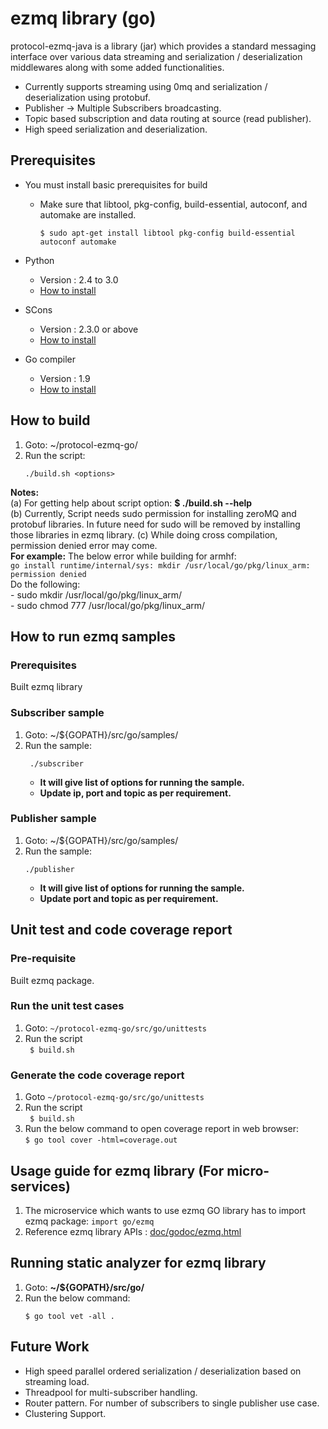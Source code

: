 # ezmq library (go)

protocol-ezmq-java is a library (jar) which provides a standard messaging interface over various data streaming
and serialization / deserialization middlewares along with some added functionalities.</br>
  - Currently supports streaming using 0mq and serialization / deserialization using protobuf.
  - Publisher -> Multiple Subscribers broadcasting.
  - Topic based subscription and data routing at source (read publisher).
  - High speed serialization and deserialization.

## Prerequisites ##
 - You must install basic prerequisites for build
   - Make sure that libtool, pkg-config, build-essential, autoconf, and automake are installed.
      ```
      $ sudo apt-get install libtool pkg-config build-essential autoconf automake
      ```
- Python
  - Version : 2.4 to 3.0
  - [How to install](https://wiki.python.org/moin/BeginnersGuide/Download)

- SCons
  - Version : 2.3.0 or above
  - [How to install](http://scons.org/doc/2.3.0/HTML/scons-user/c95.html)

- Go compiler
  - Version : 1.9
  - [How to install](https://golang.org/doc/install)


## How to build ##
1. Goto: ~/protocol-ezmq-go/</br>
2. Run the script:
   ```
   ./build.sh <options>
   ```
**Notes:** </br>
(a) For getting help about script option: **$ ./build.sh --help** </br>
(b) Currently, Script needs sudo permission for installing zeroMQ and protobuf libraries. In future need for sudo will be removed by installing those libraries in ezmq library.
(c) While doing cross compilation, permission denied error may come.</br>
      **For example:** The below error while building for armhf:</br>
      `go install runtime/internal/sys: mkdir /usr/local/go/pkg/linux_arm: permission denied`</br>
       Do the following:</br>
       - sudo mkdir /usr/local/go/pkg/linux_arm/</br>
       - sudo chmod 777 /usr/local/go/pkg/linux_arm/</br>

## How to run ezmq samples ##

### Prerequisites ###
 Built ezmq library

### Subscriber sample ###
1. Goto: ~/${GOPATH}/src/go/samples/
2. Run the sample:
    ```
     ./subscriber
    ```
    - **It will give list of options for running the sample.** </br>
    - **Update ip, port and topic as per requirement.** </br>

### Publisher sample ###

1. Goto: ~/${GOPATH}/src/go/samples/
2. Run the sample:
   ```
   ./publisher
   ```
   - **It will give list of options for running the sample.** </br>
   - **Update port and topic as per requirement.** </br>

## Unit test and code coverage report

### Pre-requisite
Built ezmq package.

### Run the unit test cases
1. Goto:  `~/protocol-ezmq-go/src/go/unittests`
2. Run the script </br>
   ` $ build.sh`

### Generate the code coverage report
1. Goto `~/protocol-ezmq-go/src/go/unittests` </br>
2. Run the script </br>
    ` $ build.sh`
3. Run the below command to open coverage report in web browser: </br>
     `$ go tool cover -html=coverage.out`

## Usage guide for ezmq library (For micro-services) ##
1. The microservice which wants to use ezmq GO library has to import ezmq package:
    `import go/ezmq`
2. Reference ezmq library APIs : [doc/godoc/ezmq.html](doc/godoc/ezmq.html)

## Running static analyzer for ezmq library ##
1. Goto: **~/${GOPATH}/src/go/**
2. Run the below command:</br>
   ```
   $ go tool vet -all .
   ```
## Future Work ##
  - High speed parallel ordered serialization / deserialization based on streaming load.
  - Threadpool for multi-subscriber handling.
  - Router pattern. For number of subscribers to single publisher use case.
  - Clustering Support.
</br></br>
